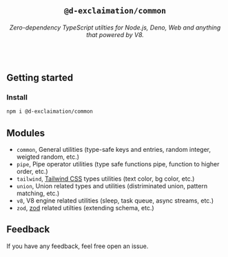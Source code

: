 <div align="center">
  <br />

  <h2><code>@d-exclaimation/common</code></h2>

  <h6>Zero-dependency TypeScript utilties for Node.js, Deno, Web and anything that powered by V8.</h6>

  <br/>
</div>

## Getting started

### Install

```sh
npm i @d-exclaimation/common
```

## Modules

- `common`, General utilities (type-safe keys and entries, random integer, weigted random, etc.)
- `pipe`, Pipe operator utilities (type safe functions pipe, function to higher order, etc.)
- `tailwind`, [Tailwind CSS](https://tailwindcss.com) types utilities (text color, bg color, etc.)
- `union`, Union related types and utilities (distriminated union, pattern matching, etc.)
- `v8`, V8 engine related utilities (sleep, task queue, async streams, etc.)
- `zod`, [zod](https://github.com/colinhacks/zod) related utilties (extending schema, etc.)


## Feedback
If you have any feedback, feel free open an issue.

